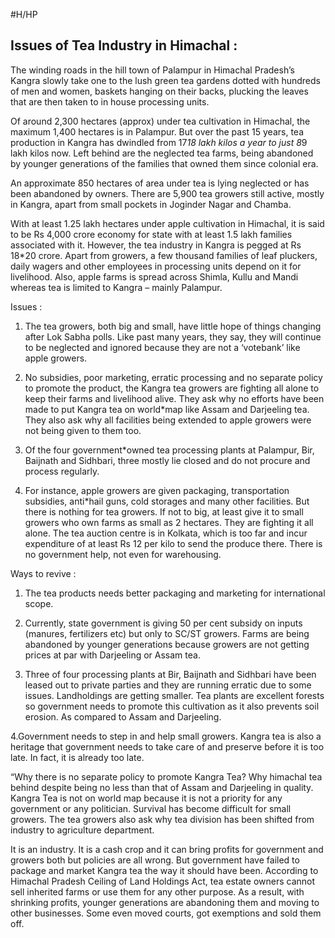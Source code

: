 #H/HP 
## Issues of Tea Industry in Himachal :

The winding roads in the hill town of Palampur in Himachal Pradesh’s Kangra slowly take one to the lush green tea gardens dotted with hundreds of men and women, baskets hanging on their backs, plucking the leaves that are then taken to in house processing units.

Of around 2,300 hectares (approx) under tea cultivation in Himachal, the maximum 1,400 hectares is in Palampur. But over the past 15 years, tea production in Kangra has dwindled from 17*18 lakh kilos a year to just 8*9 lakh kilos now. Left behind are the neglected tea farms, being abandoned by younger generations of the families that owned them since colonial era.

An approximate 850 hectares of area under tea is lying neglected or has been abandoned by owners. There are 5,900 tea growers still active, mostly in Kangra, apart from small pockets in Joginder Nagar and Chamba.

With at least 1.25 lakh hectares under apple cultivation in Himachal, it is said to be Rs 4,000 crore economy for state with at least 1.5 lakh families associated with it. However, the tea industry in Kangra is pegged at Rs 18*20 crore. Apart from growers, a few thousand families of leaf pluckers, daily wagers and other employees in processing units depend on it for livelihood. Also, apple farms is spread across Shimla, Kullu and Mandi whereas tea is limited to Kangra – mainly Palampur.

Issues :

1. The tea growers, both big and small, have little hope of things changing after Lok Sabha polls. Like past many years, they say, they will continue to be neglected and ignored because they are not a ‘votebank’ like apple growers.

2. No subsidies, poor marketing, erratic processing and no separate policy to promote the product, the Kangra tea growers are fighting all alone to keep their farms and livelihood alive. They ask why no efforts have been made to put Kangra tea on world*map like Assam and Darjeeling tea. They also ask why all facilities being extended to apple growers were not being given to them too.

3. Of the four government*owned tea processing plants at Palampur, Bir, Baijnath and Sidhbari, three mostly lie closed and do not procure and process regularly.

4. For instance, apple growers are given packaging, transportation subsidies, anti*hail guns, cold storages and many other facilities. But there is nothing for tea growers. If not to big, at least give it to small growers who own farms as small as 2 hectares. They are fighting it all alone. The tea auction centre is in Kolkata, which is too far and incur expenditure of at least Rs 12 per kilo to send the produce there. There is no government help, not even for warehousing.

Ways to revive :

1. The tea products needs better packaging and marketing for international scope.

2. Currently, state government is giving 50 per cent subsidy on inputs (manures, fertilizers etc) but only to SC/ST growers. Farms are being abandoned by younger generations because growers are not getting prices at par with Darjeeling or Assam tea.

3. Three of four processing plants at Bir, Baijnath and Sidhbari have been leased out to private parties and they are running erratic due to some issues. Landholdings are getting smaller. Tea plants are excellent forests so government needs to promote this cultivation as it also prevents soil erosion. As compared to Assam and Darjeeling.

4.Government needs to step in and help small growers. Kangra tea is also a heritage that government needs to take care of and preserve before it is too late. In fact, it is already too late.

  “Why there is no separate policy to promote Kangra Tea? Why himachal tea behind despite being no less than that of Assam and Darjeeling in quality. Kangra Tea is not on world map because it is not a priority for any government or any politician. Survival has become difficult for small growers. The tea growers also ask why tea division has been shifted from industry to agriculture department.

It is an industry. It is a cash crop and it can bring profits for government and growers both but policies are all wrong. But government have failed to package and market Kangra tea the way it should have been. According to Himachal Pradesh Ceiling of Land Holdings Act, tea estate owners cannot sell inherited farms or use them for any other purpose. As a result, with shrinking profits, younger generations are abandoning them and moving to other businesses. Some even moved courts, got exemptions and sold them off.